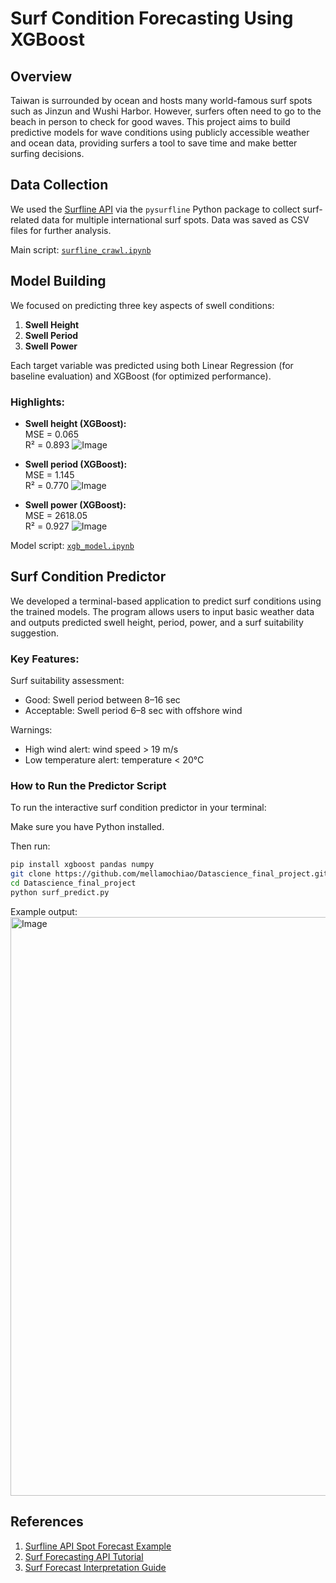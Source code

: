 # Surf Condition Forecasting Using XGBoost

## Overview
Taiwan is surrounded by ocean and hosts many world-famous surf spots such as Jinzun and Wushi Harbor. However, surfers often need to go to the beach in person to check for good waves. This project aims to build predictive models for wave conditions using publicly accessible weather and ocean data, providing surfers a tool to save time and make better surfing decisions.

## Data Collection

We used the [Surfline API](https://www.surfline.com/) via the `pysurfline` Python package to collect surf-related data for multiple international surf spots. Data was saved as CSV files for further analysis.

Main script: [`surfline_crawl.ipynb`](https://github.com/mellamochiao/Datascience_final_project/blob/main/surfline_crawl.ipynb)

## Model Building

We focused on predicting three key aspects of swell conditions:
1. **Swell Height**
2. **Swell Period**
3. **Swell Power**

Each target variable was predicted using both Linear Regression (for baseline evaluation) and XGBoost (for optimized performance).

### Highlights:

- **Swell height (XGBoost):**  
  MSE = 0.065  
  R² = 0.893
  ![Image](https://github.com/user-attachments/assets/12bd94d7-fbda-43a1-80c6-80cbedfa1857)

- **Swell period (XGBoost):**  
  MSE = 1.145  
  R² = 0.770
  ![Image](https://github.com/user-attachments/assets/3e70f64d-bc7d-4b15-994f-455e1987c687)

- **Swell power (XGBoost):**  
  MSE = 2618.05  
  R² = 0.927
  ![Image](https://github.com/user-attachments/assets/cf737796-41e0-4f34-9242-24fd3dedac27)

Model script: [`xgb_model.ipynb`](https://github.com/mellamochiao/Datascience_final_project/blob/main/xgb_model.ipynb)

## Surf Condition Predictor

We developed a terminal-based application to predict surf conditions using the trained models. The program allows users to input basic weather data and outputs predicted swell height, period, power, and a surf suitability suggestion.

### Key Features:
Surf suitability assessment:
  - Good: Swell period between 8–16 sec
  - Acceptable: Swell period 6–8 sec with offshore wind


Warnings:
  - High wind alert: wind speed > 19 m/s
  - Low temperature alert: temperature < 20°C

### How to Run the Predictor Script

To run the interactive surf condition predictor in your terminal:

Make sure you have Python installed. 

Then run:
```bash
pip install xgboost pandas numpy
git clone https://github.com/mellamochiao/Datascience_final_project.git
cd Datascience_final_project
python surf_predict.py
```
Example output:
<img width="926" alt="Image" src="https://github.com/user-attachments/assets/78a28855-80a3-4f6d-9b91-e4e7bc79919f" />


## References

1. [Surfline API Spot Forecast Example](https://giocaizzi.github.io/pysurfline/examples/SpotForecasts.html)
2. [Surf Forecasting API Tutorial ](https://medium.com/@williamChen0832/...)
3. [Surf Forecast Interpretation Guide ](https://www.awamemo.com/blog/outdoors/surfing/...)
